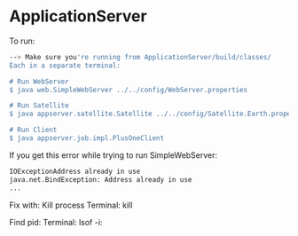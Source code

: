 # ApplicationServer

To run: 
```bash
--> Make sure you're running from ApplicationServer/build/classes/
Each in a separate terminal: 

# Run WebServer
$ java web.SimpleWebServer ../../config/WebServer.properties

# Run Satellite
$ java appserver.satellite.Satellite ../../config/Satellite.Earth.properties ../../config/WebServer.properties ../../config/Server.properties

# Run Client
$ java appserver.job.impl.PlusOneClient 
```


If you get this error while trying to run SimpleWebServer: 
```bash
IOExceptionAddress already in use
java.net.BindException: Address already in use
...
```
Fix with: 
Kill process Terminal: kill <pid>

Find pid: Terminal: lsof -i:<port>

